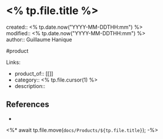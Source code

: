 # <% tp.file.title %>

created:: <% tp.date.now("YYYY-MM-DDTHH:mm") %>  
modified:: <% tp.date.now("YYYY-MM-DDTHH:mm") %>  
author:: Guillaume Hanique

#product

Links:

- product_of:: [[]]
- category:: <% tp.file.cursor(1) %>
- description::

## References

- 
<%*
await tp.file.move(`docs/Products/${tp.file.title}`);
-%>